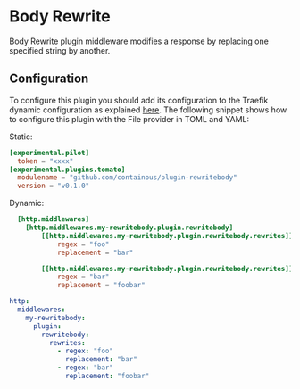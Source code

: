 # Body Rewrite

Body Rewrite plugin middleware modifies a response by replacing one specified string by another.

## Configuration

To configure this plugin you should add its configuration to the Traefik dynamic configuration as explained [here](https://docs.traefik.io/getting-started/configuration-overview/#the-dynamic-configuration).
The following snippet shows how to configure this plugin with the File provider in TOML and YAML: 


Static:

```toml
[experimental.pilot]
  token = "xxxx"
[experimental.plugins.tomato]
  modulename = "github.com/containous/plugin-rewritebody"
  version = "v0.1.0"
```

Dynamic:

```toml
  [http.middlewares]
    [http.middlewares.my-rewritebody.plugin.rewritebody]
        [[http.middlewares.my-rewritebody.plugin.rewritebody.rewrites]]
            regex = "foo"
            replacement = "bar"

        [[http.middlewares.my-rewritebody.plugin.rewritebody.rewrites]]
            regex = "bar"
            replacement = "foobar"
```

```yaml
http:
  middlewares:
    my-rewritebody:
      plugin:  
        rewritebody:
          rewrites:
            - regex: "foo"
              replacement: "bar"
            - regex: "bar"
              replacement: "foobar"
```
